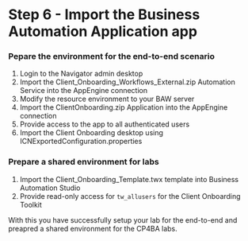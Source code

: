 # Step 6 - Import the Business Automation Application app

### Pepare the environment for the end-to-end scenario

1. Login to the Navigator admin desktop
2. Import the Client_Onboarding_Workflows_External.zip Automation Service into the AppEngine connection
3. Modify the resource environment to your BAW server
4. Import the ClientOnboarding.zip Application into the AppEngine connection
5. Provide access to the app to all authenticated users
6. Import the Client Onboarding desktop using ICNExportedConfiguration.properties

### Prepare a shared environment for labs

1. Import the Client_Onboarding_Template.twx template into Business Automation Studio
2. Provide read-only access for `tw_allusers` for the Client Onboarding Toolkit

With this you have successfully setup your lab for the end-to-end and preapred a shared environment for the CP4BA labs.



